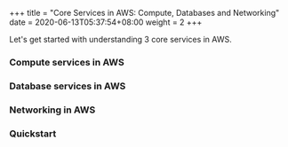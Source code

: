 +++
title = "Core Services in AWS: Compute, Databases and Networking"
date =  2020-06-13T05:37:54+08:00
weight = 2
+++

Let's get started with understanding 3 core services in AWS.

### Compute services in AWS


### Database services in AWS


### Networking in AWS


### Quickstart